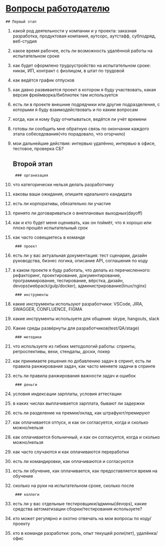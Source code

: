 # [Вопросы работодателю](https://stepanovv.ru/kbo/kb/карьера/вопросы-работодателю.pdf)

	## Первый этап

1. какой род деятельности у компании и у проекта: заказная разработка, продуктовая компания, аутсорс, аутстафф, субподряд, веб-студия
1. какое время рабочее, есть ли возможность удалённой работы на испытательном сроке
1. как будет оформлено трудоустройство на испытательном сроке: никак, ИП, контракт с физлицом, в штат по трудовой
1. как ведётся график отпусков
1. как давно развивается проект в котором я буду участвовать, какая версия фреймворка/библиотек там используется
1. есть ли в проекте внешние подрядчики или другие подразделения, с которыми я буду взаимодействовать и по каким вопросам
1. когда, как и кому буду отчитываться, ведётся ли учёт времени
1. готовы ли сообщить мне обратную связь по окончании каждого этапа собеседования(что порадовало, что огорчило)
1. мои дальнейшие действия: интервью удалённо, интервью в офисе, тестовое, проверка СБ?

	## Второй этап

		### организация

1. что категорически нельзя делать разработчику
1. каковы ваши ожидания, опишите идеального кандидата
1. есть ли корпоративы, обязательно ли участие
1. принято ли договариваться о внеплановых выходных(dayoff)
1. как и кто будет меня оценивать, как он поймёт, что я хорошо или плохо прошёл испытательный срок
1. как часто совещаетесь в команде

		### проект

1. есть ли у вас актуальная документация: тест сценарии, дизайн руководства, бизнес логика, описание API, соглашения по коду
1. в каком проекте я буду работать, что делать из перечисленного: рефакторинг, проектирование, документирование, программирование, тестирование, вёрстка, дизайн, devops(webpack/gulp/docker), администрирование(linux/nginx)

		### инструменты

1. какие инструменты используют разработчики: VSCode, JIRA, SWAGGER, CONFLUENCE, FIGMA
1. какие инструменты используете для общения: skype, hangouts, slack
1. Какие среды развёрнуты для разработчиков(test/QA/stage)

		### методики

1. что используете из гибких методологий работы: спринты, ретроспективы, вехи, стендапы, доски, покер
1. как принимаете решения по добавлению задач в спринт, есть ли правила ранжирования задач, как часто меняете задачи в спринте
1. есть ли правила ранжирования важности задач и ошибок

		### деньги

1. условия индексации зарплаты, условия аттестации
1. в каких числах выплачивается зарплата, бывают ли задержки
1. есть ли разделение на премии/оклад, как штрафуют/премируют
1. как оплачивается отпуск, и как он согласуется, когда и сколько можно/нельзя
1. как оплачивается больничный, и как он согласуется, когда и сколько можно/нельзя
1. как часто случаются и как оплачиваются переработки
1. есть ли командировки, как оплачиваются и согласуются
1. есть ли обучение, как оплачивается, как предоставляется время на обучение
1. сколько на руки на испытательном сроке, сколько после

		### коллеги

1. есть ли у вас отдельные тестировщики/админы(devops), какие средства автоматизации сборки/тестирования используете?
1. кто может регулярно и охотно отвечать на мои вопросы по коду/проекту
1. кто в команде разработки: роль, опыт текущей роли(лет), удалёнка/офис
